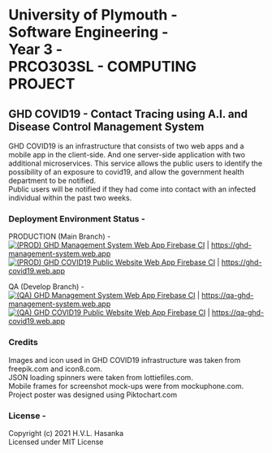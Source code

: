 # University of Plymouth - </br>Software Engineering - </br>Year 3 - </br> PRCO303SL - COMPUTING PROJECT </br>

## GHD COVID19 - Contact Tracing using A.I. and Disease Control Management System

GHD COVID19 is an infrastructure that consists of two web apps and a mobile app in the client-side. And one server-side application with two additional microservices. This service allows the public users to identify the possibility of an exposure to covid19, and allow the government health department to be notified. <br/>
Public users will be notified if they had come into contact with an infected individual within the past two weeks.

### Deployment Environment Status -

PRODUCTION (Main Branch) - <br/>
[![(PROD) GHD Management System Web App Firebase CI](https://github.com/hvlhasanka/UOP_SE_Y3-PRCO303SL_COMPUTING_PROJECT/actions/workflows/prod-ghd_management_system-web_app-firebase.yml/badge.svg?branch=main)](https://github.com/hvlhasanka/UOP_SE_Y3-PRCO303SL_COMPUTING_PROJECT/actions/workflows/prod-ghd_management_system-web_app-firebase.yml) | https://ghd-management-system.web.app <br/>
[![(PROD) GHD COVID19 Public Website Web App Firebase CI](https://github.com/hvlhasanka/UOP_SE_Y3-PRCO303SL_COMPUTING_PROJECT/actions/workflows/prod-ghd_covid19_public_website_web_app-firebase.yml/badge.svg)](https://github.com/hvlhasanka/UOP_SE_Y3-PRCO303SL_COMPUTING_PROJECT/actions/workflows/prod-ghd_covid19_public_website_web_app-firebase.yml) | https://ghd-covid19.web.app

QA (Develop Branch) - <br/>
[![(QA) GHD Management System Web App Firebase CI](https://github.com/hvlhasanka/UOP_SE_Y3-PRCO303SL_COMPUTING_PROJECT/actions/workflows/qa-ghd_management_system-web_app-firebase.yml/badge.svg?branch=develop)](https://github.com/hvlhasanka/UOP_SE_Y3-PRCO303SL_COMPUTING_PROJECT/actions/workflows/qa-ghd_management_system-web_app-firebase.yml) | https://qa-ghd-management-system.web.app <br/>
[![(QA) GHD COVID19 Public Website Web App Firebase CI](https://github.com/hvlhasanka/UOP_SE_Y3-PRCO303SL_COMPUTING_PROJECT/actions/workflows/qa-ghd_covid19_public_website_web_app-firebase.yml/badge.svg)](https://github.com/hvlhasanka/UOP_SE_Y3-PRCO303SL_COMPUTING_PROJECT/actions/workflows/qa-ghd_covid19_public_website_web_app-firebase.yml) | https://qa-ghd-covid19.web.app

### Credits 
Images and icon used in GHD COVID19 infrastructure was taken from freepik.com and icon8.com. <br/>
JSON loading spinners were taken from lottiefiles.com. <br/>
Mobile frames for screenshot mock-ups were from mockuphone.com. <br/>
Project poster was designed using Piktochart.com

### License -
Copyright (c) 2021 H.V.L. Hasanka <br/>
Licensed under MIT License
